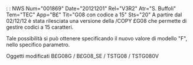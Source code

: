  :  : NWS Num="001869" Date="20121201" Rel="V3R2" Atr="S. Buffoli" Tem="TEC" App="B£" Tit="G08 con codice a 15" Sts="20"
A partire dal 02/12/12 è stata rilesciata una versione della /COPY £G08 che permette di gestire codici a 15 caratteri.

Tale possibilità si può ottenere specificando il nuovo valore di modello "F", nello specifico parametro.

Oggetti modificati
B£G08G / B£G08_SE / TSTG08 / TSTG080V
